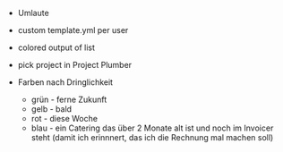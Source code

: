 * Umlaute

* custom template.yml per user
* colored output of list
* pick project in Project Plumber
* Farben nach Dringlichkeit
  * grün - ferne Zukunft
  * gelb - bald
  * rot  - diese Woche
  * blau - ein Catering das über 2 Monate alt ist und noch im Invoicer steht (damit ich erinnnert, das ich die Rechnung mal machen soll)
